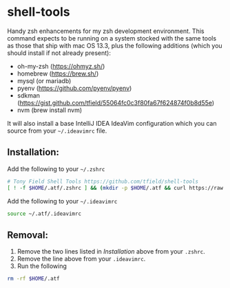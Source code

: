 # shell-tools
Handy zsh enhancements for my zsh development environment.  This command expects to be running on a system stocked with the same tools as those that ship with mac OS 13.3, plus the following additions (which you should install if not already present):
- oh-my-zsh (https://ohmyz.sh/)
- homebrew (https://brew.sh/)
- mysql (or mariadb)
- pyenv (https://github.com/pyenv/pyenv)
- sdkman (https://gist.github.com/tfield/55064fc0c3f80fa67f624874f0b8d55e)
- nvm (brew install nvm)

It will also install a base IntelliJ IDEA IdeaVim configuration which you can source from your `~/.ideavimrc` file.

## Installation:

Add the following to your `~/.zshrc`

```zsh
# Tony Field Shell Tools https://github.com/tfield/shell-tools
[ ! -f $HOME/.atf/.zshrc ] && (mkdir -p $HOME/.atf && curl https://raw.githubusercontent.com/tfield/shell-tools/main/.zshrc > $HOME/.atf/.zshrc) ; source $HOME/.atf/.zshrc
```

Add the following to your `~/.ideavimrc`
```zsh
source ~/.atf/.ideavimrc
```

## Removal:

1. Remove the two lines listed in _Installation_ above from your `.zshrc`.
2. Remove the line above from your `.ideavimrc`.
3. Run the following

```zsh
rm -rf $HOME/.atf
```
